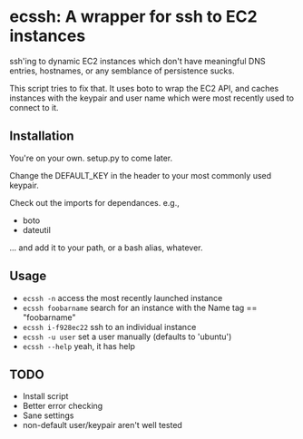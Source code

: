 ecssh: A wrapper for ssh to EC2 instances
=========================================
ssh'ing to dynamic EC2 instances which don't have meaningful DNS entries,
hostnames, or any semblance of persistence sucks.

This script tries to fix that. It uses boto to wrap the EC2 API, and caches
instances with the keypair and user name which were most recently used to
connect to it.

Installation
------------
You're on your own. setup.py to come later.

Change the DEFAULT_KEY in the header to your most commonly used keypair.

Check out the imports for dependances. e.g.,

* boto
* dateutil

... and add it to your path, or a bash alias, whatever.

Usage
-----

* `ecssh -n` access the most recently launched instance
* `ecssh foobarname` search for an instance with the Name tag == "foobarname"
* `ecssh i-f928ec22` ssh to an individual instance
* `ecssh -u user` set a user manually (defaults to 'ubuntu')
* `ecssh --help` yeah, it has help

TODO
----
* Install script
* Better error checking
* Sane settings
* non-default user/keypair aren't well tested
